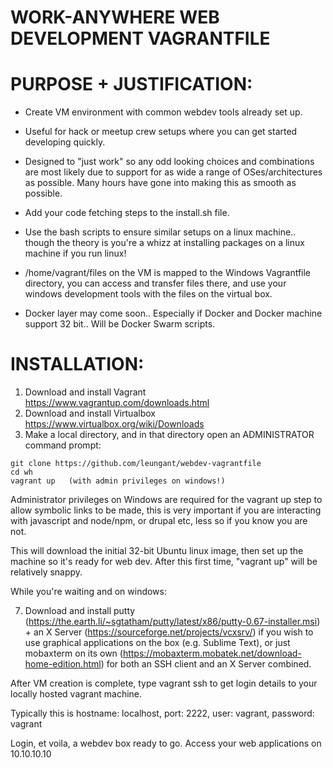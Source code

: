 WORK-ANYWHERE WEB DEVELOPMENT VAGRANTFILE
=========================================

PURPOSE + JUSTIFICATION:
========================
+ Create VM environment with common webdev tools already set up. 
+ Useful for hack or meetup crew setups where you can get started developing quickly.
+ Designed to "just work" so any odd looking choices and combinations are most likely due to support for as wide a range of  OSes/architectures as possible. Many hours have gone into making this as smooth as possible.

+ Add your code fetching steps to the install.sh file.

+ Use the bash scripts to ensure similar setups on a linux machine.. though the theory is you're a whizz at installing packages on a linux machine if you run linux!

+ /home/vagrant/files on the VM is mapped to the Windows Vagrantfile directory, you can access and transfer files there, and use your windows development tools with the files on the virtual box.

+ Docker layer may come soon.. Especially if Docker and Docker machine support 32 bit.. Will be Docker Swarm scripts.



INSTALLATION:
=============

1. Download and install Vagrant https://www.vagrantup.com/downloads.html
2. Download and install Virtualbox https://www.virtualbox.org/wiki/Downloads
3. Make a local directory, and in that directory open an ADMINISTRATOR command prompt:
```
git clone https://github.com/leungant/webdev-vagrantfile
cd wh
vagrant up   (with admin privileges on windows!)
```

Administrator privileges on Windows are required for the vagrant up step to allow symbolic links to be made, this is very important if you are interacting with javascript and node/npm, or drupal etc, less so if you know you are not.

This will download the initial 32-bit Ubuntu linux image, then set up the machine so it's ready for web dev. After this first time, "vagrant up" will be relatively snappy.

While you're waiting and on windows:

7. Download and install putty (https://the.earth.li/~sgtatham/putty/latest/x86/putty-0.67-installer.msi) + an X Server (https://sourceforge.net/projects/vcxsrv/) if you wish to use graphical applications on the box (e.g. Sublime Text), or just mobaxterm on its own (https://mobaxterm.mobatek.net/download-home-edition.html) for both an SSH client and an X Server combined.

After VM creation is complete, type 
vagrant ssh 
to get login details to your locally hosted vagrant machine.

Typically this is hostname: localhost, port: 2222, user: vagrant, password: vagrant

Login, et voila, a webdev box ready to go. Access your web applications on 10.10.10.10


